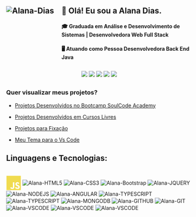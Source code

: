 ## 👋 Olá! Eu sou a Alana Dias. <img align="left" alt="Alana-Dias"  height="150" width="150" src="https://imagizer.imageshack.com/img923/5049/jiLWdU.gif">

#### 🎓 Graduada em Análise e Desenvolvimento de Sistemas | Desenvolvedora Web Full Stack
#### 🖥️ Atuando como Pessoa Desenvolvedora Back End Java

##
    
<div align="center"> 
    <a href="https://www.youtube.com/channel/UCZiY0O7qWZ0OUXUXgZma5LA/featured" target="_blank"><img src="https://img.shields.io/badge/YouTube-FF0000?style=for-the-badge&logo=youtube&logoColor=white"></a>
    <a href="https://www.instagram.com/alanadiastech/" target="_blank"><img src="https://img.shields.io/badge/-Instagram-%23E4405F?style=for-the-badge&logo=instagram&logoColor=white"></a>
    <a href="https://twitter.com/alanadiastech" target="_blank"><img src="https://img.shields.io/badge/Twitch-9146FF?style=for-the-badge&logo=twitch&logoColor=white"></a>
   <a href = "mailto:ads.pict@gmail.com"  target="_blank"><img src="https://img.shields.io/badge/-Gmail-%23333?style=for-the-badge&logo=gmail&logoColor=white"></a>
    <a href="https://www.linkedin.com/in/alanadiastech/" target="_blank"><img src="https://img.shields.io/badge/-LinkedIn-%230077B5?style=for-the-badge&logo=linkedin&logoColor=white"></a> 
 </div>
 
 ##
 ###  Quer visualizar meus projetos?
 
* <a href="https://github.com/Soul-Code-Academy">Projetos Desenvolvidos no Bootcamp SoulCode Academy</a>

* <a href="https://github.com/Cursos-Livres">Projetos Desenvolvidos em Cursos Livres</a>

* <a href="https://github.com/Projetos-Fixacao">Projetos para Fixação</a>

* <a href="https://github.com/alanadiastech/alana-dias-theme">Meu Tema para o Vs Code</a>
 ##
    
   ## Linguagens e Tecnologias:
 
 <div style="display: inline_block " ><br>
    <img align="center" alt="Alana-Js" height="40" width="40" src="https://raw.githubusercontent.com/devicons/devicon/master/icons/javascript/javascript-plain.svg">
    <img  align="center" alt="Alana-HTML5" height="40" width="40" src="https://cdn.jsdelivr.net/gh/devicons/devicon/icons/html5/html5-plain-wordmark.svg" />
    <img  align="center" alt="Alana-CSS3" height="40" width="40" src="https://cdn.jsdelivr.net/gh/devicons/devicon/icons/css3/css3-plain-wordmark.svg" />
    <img  align="center" alt="Alana-Bootstrap" height="40" width="40" src="https://cdn.jsdelivr.net/gh/devicons/devicon/icons/bootstrap/bootstrap-plain-wordmark.svg" />
    <img  align="center" alt="Alana-JQUERY" height="40" width="40" src="https://cdn.jsdelivr.net/gh/devicons/devicon/icons/jquery/jquery-plain-wordmark.svg" />
    <img  align="center" alt="Alana-NODEJS" height="40" width="40" src="https://cdn.jsdelivr.net/gh/devicons/devicon/icons/nodejs/nodejs-plain.svg" />
    <img  align="center" alt="Alana-ANGULAR" height="40" width="40" src="https://cdn.jsdelivr.net/gh/devicons/devicon/icons/angularjs/angularjs-original.svg" />
    <img  align="center" alt="Alana-TYPESCRIPT" height="40" width="40"  src="https://cdn.jsdelivr.net/gh/devicons/devicon/icons/typescript/typescript-original.svg" />
    <img  align="center" alt="Alana-TYPESCRIPT" height="40" width="40"  align="center" alt="Alana-MYSQL" height="30" width="40" src="https://cdn.jsdelivr.net/gh/devicons/devicon/icons/mysql/mysql-original.svg" />
    <img  align="center" alt="Alana-MONGODB" height="40" width="40"  src="https://cdn.jsdelivr.net/gh/devicons/devicon/icons/mongodb/mongodb-original.svg" />
    <img align="center" alt="Alana-GITHUB" height="40" width="40"  src="https://cdn.icon-icons.com/icons2/1488/PNG/128/5347-github_102542.png" />
    <img  align="center" alt="Alana-GIT" height="40" width="40" src="https://cdn.jsdelivr.net/gh/devicons/devicon/icons/git/git-original.svg" />
    <img  align="center" alt="Alana-VSCODE" height="40" width="40" src="https://cdn.jsdelivr.net/gh/devicons/devicon/icons/vscode/vscode-original-wordmark.svg" />
    <img align="center" alt="Alana-VSCODE" height="40" width="40" src="https://cdn.jsdelivr.net/gh/devicons/devicon/icons/java/java-original-wordmark.svg" />
      <img align="center" alt="Alana-VSCODE" height="40" width="40" src="https://cdn.icon-icons.com/icons2/1381/PNG/512/eclipse_94656.png" />
</div>
 
</div>




